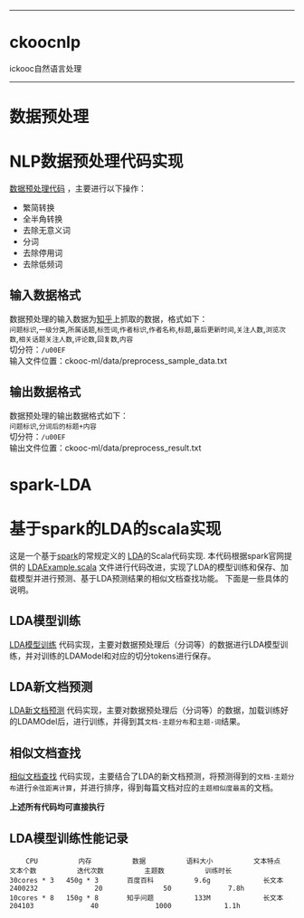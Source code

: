 ***********************************************************************
# ckoocnlp
ickooc自然语言处理


***********************************************************************

# 数据预处理
NLP数据预处理代码实现
====================================
[数据预处理代码](https://github.com/yhao2014/CkoocNLP/blob/master/ckooc-ml/src/main/scala/algorithm/utils/PreProcessUtils.scala)
，主要进行以下操作：<br>
>
* 繁简转换
* 全半角转换
* 去除无意义词
* 分词
* 去除停用词
* 去除低频词

输入数据格式
----------
数据预处理的输入数据为[知乎]()上抓取的数据，格式如下：<br>
`问题标识`,`一级分类`,`所属话题`,`标签词`,`作者标识`,`作者名称`,`标题`,`最后更新时间`,`关注人数`,`浏览次数`,`相关话题关注人数`,`评论数`,`回复数`,`内容`<br>
切分符：`/u00EF`<br>
输入文件位置：ckooc-ml/data/preprocess_sample_data.txt

输出数据格式
----------
数据预处理的输出数据格式如下：<br>
`问题标识`,`分词后的标题+内容`<br>
切分符：`/u00EF`<br>
输出文件位置：ckooc-ml/data/preprocess_result.txt


# spark-LDA
基于spark的LDA的scala实现
====================================

这是一个基于[spark](http://spark.apache.org/)的常规定义的
[LDA](https://en.wikipedia.org/wiki/Latent_Dirichlet_allocation)的Scala代码实现.
本代码根据spark官网提供的
[LDAExample.scala](https://github.com/apache/spark/blob/master/examples/src/main/scala/org/apache/spark/examples/mllib/LDAExample.scala)
文件进行代码改进，实现了LDA的模型训练和保存、加载模型并进行预测、基于LDA预测结果的相似文档查找功能。
下面是一些具体的说明。

LDA模型训练
-----------
[LDA模型训练](https://github.com/yhao2014/CkoocNLP/blob/master/ckooc-ml/src/main/scala/algorithm/clustering/lda/LDATrainDemo.scala)
代码实现，主要对数据预处理后（分词等）的数据进行LDA模型训练，并对训练的LDAModel和对应的切分tokens进行保存。

LDA新文档预测
------------
[LDA新文档预测](https://github.com/yhao2014/CkoocNLP/blob/master/ckooc-ml/src/main/scala/algorithm/clustering/lda/LDAPredictDemo.scala)
代码实现，主要对数据预处理后（分词等）的数据，加载训练好的LDAMOdel后，进行训练，并得到其`文档-主题分布`和`主题-词`结果。

相似文档查找
----------
[相似文档查找](https://github.com/yhao2014/CkoocNLP/blob/master/ckooc-ml/src/main/scala/application/LDASimiDocDemo.scala)
代码实现，主要结合了LDA的新文档预测，将预测得到的`文档-主题分布`进行`余弦距离计算`，并进行排序，得到每篇文档对应的`主题相似度最高`的文档。


**上述所有代码均可直接执行**

LDA模型训练性能记录
----------------
        CPU          内存          数据          语料大小          文本特点          文本个数          迭代次数          主题数          训练时长
    30cores * 3   450g * 3       百度百科          9.6g             长文本           2400232              20               50              7.8h
    10cores * 8   150g * 8       知乎问题          133M             长文本            204103              40              1000             1.1h
